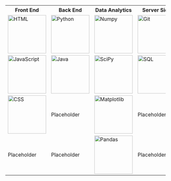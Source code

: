 <!DOCTYPE html>
<!-- Profile for github-->
<html lang="en">
  <table>
      <tr>
        <th>Front End</th>
        <th>Back End</th>
        <th>Data Analytics</th>
        <th>Server Side</th>
      </tr>
      <tr>
        <style> img {height: 120px; width: 120px;} </style>
        <td><img src="https://upload.wikimedia.org/wikipedia/commons/thumb/8/82/Devicon-html5-plain.svg/800px-Devicon-html5-plain.svg.png" alt="HTML"></td>
        <td><img src="https://s3.dualstack.us-east-2.amazonaws.com/pythondotorg-assets/media/community/logos/python-logo-only.png" alt="Python"></td>
        <td><img src="https://www.freedownloadlogo.com/logos/n/numpy.svg" alt="Numpy"></td>
        <td><img src="https://upload.wikimedia.org/wikipedia/commons/e/e0/Git-logo.svg" alt="Git"></td>
       </tr>
       <tr>
         <style> img {height: 120px; width: 120px;} </style>
        <td><img src="https://upload.wikimedia.org/wikipedia/commons/thumb/9/99/Unofficial_JavaScript_logo_2.svg/1024px-Unofficial_JavaScript_logo_2.svg.png" alt="JavaScript" ></td>
        <td><img src="https://upload.wikimedia.org/wikipedia/ru/3/39/Java_logo.svg" alt="Java" ></td>
        <td><img src="https://upload.wikimedia.org/wikipedia/commons/b/b2/SCIPY_2.svg" alt="SciPy"></td>
        <td><img src="https://upload.wikimedia.org/wikipedia/commons/6/6f/Sql_database_shortcut_icon.png" alt="SQL"></td>
       </tr>
       <tr>
         <style> img {height: 120px; width: 120px;} </style>
        <td><img src="https://upload.wikimedia.org/wikipedia/commons/d/d5/CSS3_logo_and_wordmark.svg" alt="CSS"></td>
        <td>Placeholder</td>
        <td><img src="https://upload.wikimedia.org/wikipedia/commons/8/84/Matplotlib_icon.svg" alt="Matplotlib"></td>
        <td>Placeholder</td>
       </tr>
       <tr>
         <style> img {height: 120px; width: 120px;} </style>
         <td>Placeholder</td>
         <td>Placeholder</td>
         <td><img src="https://upload.wikimedia.org/wikipedia/commons/2/22/Pandas_mark.svg" alt="Pandas"></td>
         <td>Placeholder</td>
       </tr>
   </table>
</html>

